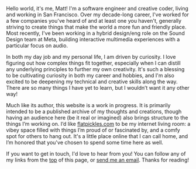 Hello world, it's me, Matt! I'm a software engineer and creative coder, living and working in San Francisco. Over my decade-long career, I've worked for a few companies you've heard of and at least one you haven't, generally striving to create things that make the world a more fun and friendly place. Most recently, I've been working in a hybrid design/eng role on the Sound Design team at Meta, building interactive multimedia experiences with a particular focus on audio.

In both my day job and my personal life, I am driven by curiosity. I love figuring out how complex things fit together, especially when I can distill any underlying principles to further my own creativity. It's such a blessing to be cultivating curiosity in both my career and hobbies, and I'm also excited to be deepening my technical and creative skills along the way. There are so many things I have yet to learn, but I wouldn’t want it any other way!

Much like its author, this website is a work in progress. It is primarily intended to be a published archive of my thoughts and creations, though having an audience here (be it real or imagined) also brings structure to the things I’m working on. I’d like [flatpickles.com](http://flatpickles.com) to be my internet living room: a vibey space filled with things I’m proud of or fascinated by, and a comfy spot for others to hang out. It's a little place online that I can call home, and I’m honored that you've chosen to spend some time here as well.

If you want to get in touch, I'd love to hear from you! You can follow any of my links from the [top](#) of this page, or [send me an email](mailto:matt@flatpickles.com). Thanks for reading!